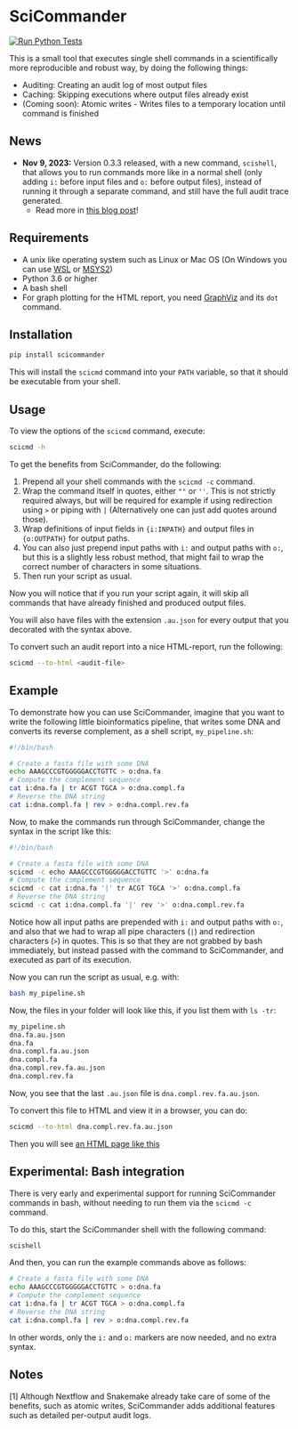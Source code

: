 SciCommander
============

[![Run Python Tests](https://github.com/samuell/scicommander/actions/workflows/python-run-tests.yml/badge.svg)](https://github.com/samuell/scicommander/actions/workflows/python-run-tests.yml)

This is a small tool that executes single shell commands in a scientifically
more reproducible and robust way, by doing the following things:

- Auditing: Creating an audit log of most output files
- Caching: Skipping executions where output files already exist
- (Coming soon): Atomic writes - Writes files to a temporary location until
  command is finished

## News

- **Nov 9, 2023:** Version 0.3.3 released, with a new command, `scishell`, that
  allows you to run commands more like in a normal shell (only adding  `i:`
  before input files and `o:` before output files), instead of running it
  through a separate command, and still have the full audit trace generated.
  - Read more in [this blog post](https://bionics.it/posts/scicommander-0.3)!

## Requirements

- A unix like operating system such as Linux or Mac OS (On Windows you can use
  [WSL](https://learn.microsoft.com/en-us/windows/wsl/about) or [MSYS2](https://www.msys2.org/))
- Python 3.6 or higher
- A bash shell
- For graph plotting for the HTML report, you need
  [GraphViz](https://graphviz.org/) and its `dot` command.

## Installation

```bash
pip install scicommander
```

This will install the `scicmd` command into your `PATH` variable, so that it
should be executable from your shell.

## Usage

To view the options of the `scicmd` command, execute:

```bash
scicmd -h
```

To get the benefits from SciCommander, do the following:

1. Prepend all your shell commands with the `scicmd -c` command.
2. Wrap the command itself in quotes, either `""` or `''`. This is not strictly
   required always, but will be required for example if using redirection using
   `>` or piping with `|` (Alternatively one can just add quotes around those).
3. Wrap definitions of input fields in `{i:INPATH}` and output files in
   `{o:OUTPATH}` for output paths.
4. You can also just prepend input paths with `i:` and output paths with `o:`,
   but this is a slightly less robust method, that might fail to wrap the
   correct number of characters in some situations.
5. Then run your script as usual.

Now you will notice that if you run your script again, it will skip all
commands that have already finished and produced output files.

You will also have files with the extension `.au.json` for every output that
you decorated with the syntax above.

To convert such an audit report into a nice HTML-report, run the following:

```bash
scicmd --to-html <audit-file>

```

## Example

To demonstrate how you can use SciCommander, imagine that you want to write the
following little bioinformatics pipeline, that writes some DNA and converts its
reverse complement, as a shell script, `my_pipeline.sh`:

```bash
#!/bin/bash

# Create a fasta file with some DNA
echo AAAGCCCGTGGGGGACCTGTTC > o:dna.fa
# Compute the complement sequence
cat i:dna.fa | tr ACGT TGCA > o:dna.compl.fa
# Reverse the DNA string
cat i:dna.compl.fa | rev > o:dna.compl.rev.fa
```
Now, to make the commands run through SciCommander, change the syntax in the
script like this:

```bash
#!/bin/bash

# Create a fasta file with some DNA
scicmd -c echo AAAGCCCGTGGGGGACCTGTTC '>' o:dna.fa
# Compute the complement sequence
scicmd -c cat i:dna.fa '|' tr ACGT TGCA '>' o:dna.compl.fa
# Reverse the DNA string
scicmd -c cat i:dna.compl.fa '|' rev '>' o:dna.compl.rev.fa
```

Notice how all input paths are prepended with `i:` and output paths with `o:`,
and also that we had to wrap all pipe characters (`|`) and redirection
characters (`>`) in quotes. This is so that they are not grabbed by bash
immediately, but instead passed with the command to SciCommander, and executed
as part of its execution.

Now you can run the script as usual, e.g. with:

```bash
bash my_pipeline.sh
```

Now, the files in your folder will look like this, if you list them with `ls -tr`:

```bash
my_pipeline.sh
dna.fa.au.json
dna.fa
dna.compl.fa.au.json
dna.compl.fa
dna.compl.rev.fa.au.json
dna.compl.rev.fa
```

Now, you see that the last `.au.json` file is `dna.compl.rev.fa.au.json`.

To convert this file to HTML and view it in a browser, you can do:

```bash
scicmd --to-html dna.compl.rev.fa.au.json
```

Then you will see [an HTML page like this](https://htmlpreview.github.io/?https://github.com/samuell/scicommander/blob/main/python/examples/dna.compl.rev.fa.au.html)

## Experimental: Bash integration

There is very early and experimental support for running SciCommander commands
in bash, without needing to run them via the `scicmd -c` command.

To do this, start the SciCommander shell with the following command:

```bash
scishell
```

And then, you can run the example commands above as follows:

```bash
# Create a fasta file with some DNA
echo AAAGCCCGTGGGGGACCTGTTC > o:dna.fa
# Compute the complement sequence
cat i:dna.fa | tr ACGT TGCA > o:dna.compl.fa
# Reverse the DNA string
cat i:dna.compl.fa | rev > o:dna.compl.rev.fa
```

In other words, only the `i:` and `o:` markers are now needed, and no extra
syntax.

## Notes

[1] Although Nextflow and Snakemake already take care of some of the benefits,
such as atomic writes, SciCommander adds additional features such as detailed
per-output audit logs.
